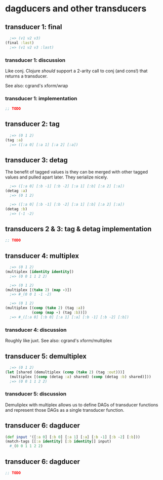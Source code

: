 # dagducers and other transducers

## transducer 1: final
```clojure
  ;=> (v1 v2 v3)
(final :last)
  ;=> (v1 v2 v3 :last)
```

### transducer 1: discussion
Like conj. Clojure _should_ support a 2-arity call to conj
(and cons!) that returns a transducer.

See also: cgrand's xform/wrap

### transducer 1: implementation
```clojure
;; TODO
```

## transducer 2: tag
```clojure
  ;=> (0 1 2)
(tag :a)
  ;=> ([:a 0] [:a 1] [:a 2] [:a])
```

## transducer 3: detag
The benefit of tagged values is they can be merged with other tagged values and
pulled apart later. They serialize nicely.

```clojure
  ;=> ([:a 0] [:b -1] [:b -2] [:a 1] [:b] [:a 2] [:a])
(detag :a)
  ;=> (0 1 2)

  ;=> ([:a 0] [:b -1] [:b -2] [:a 1] [:b] [:a 2] [:a])
(detag :b)
  ;=> (-1 -2)
```

## transducers 2 & 3: tag & detag implementation
```clojure
;; TODO
```

## transducer 4: multiplex
```clojure
  ;=> (0 1 2)
(multiplex [identity identity])
  ;=> (0 0 1 1 2 2)

  ;=> (0 1 2)
(multiplex [(take 2) (map -)])
  ;=> #_(0 0 1 -1 -2)

  ;=> (0 1 2)
(multiplex [(comp (take 2) (tag :a))
            (comp (map -) (tag :b))])
  ;=> #_([:a 0] [:b 0] [:a 1] [:a] [:b -1] [:b -2] [:b])
```

### transducer 4: discussion
Roughly like juxt.
See also: cgrand's xform/multiplex

## transducer 5: demultiplex
```clojure
  ;=> (0 1 2)
(let [shared (demultiplex (comp (take 2) (tag :out)))]
  (multiplex [(comp (detag :a) shared) (comp (detag :b) shared)]))
  ;=> (0 0 1 1 2 2)
```

### transducer 5: discussion
Demuliplex with multiplex allows us to define DAGs of transducer functions and
represent those DAGs as a single transducer function.

## transducer 6: dagducer
```clojure
(def input '([:a 0] [:b 0] [:a 1] [:a] [:b -1] [:b -2] [:b]))
(match-tags [[:a identity] [:b identity]] input)
  #_(0 0 1 1 2 2)
```
## transducer 6: dagducer

```clojure
;; TODO
```

